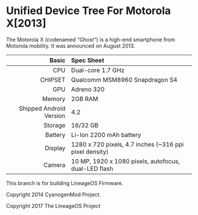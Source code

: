 Unified Device Tree For Motorola X[2013]
========================================

The Motorola X (codenamed _"Ghost"_) is a high-end smartphone from Motorola mobility.
It was announced on August 2013.

Basic   | Spec Sheet
-------:|:-------------------------
CPU     | Dual-core 1.7 GHz
CHIPSET | Qualcomm MSM8960 Snapdragon S4
GPU     | Adreno 320
Memory  | 2GB RAM
Shipped Android Version | 4.2
Storage | 16/32 GB
Battery | Li-Ion 2200 mAh battery
Display | 1280 x 720 pixels, 4.7 inches (~316 ppi pixel density)
Camera  | 10 MP, 1920 x 1080 pixels, autofocus, dual-LED flash

This branch is for building LineageOS Firmware.

Copyright 2014 CyanogenMod Project.

Copyright 2017 The LineageOS Project
